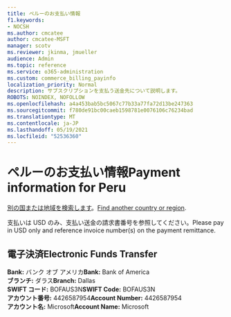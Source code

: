 ```yaml
---
title: ペルーのお支払い情報
f1.keywords:
- NOCSH
ms.author: cmcatee
author: cmcatee-MSFT
manager: scotv
ms.reviewer: jkinma, jmueller
audience: Admin
ms.topic: reference
ms.service: o365-administration
ms.custom: commerce_billing_payinfo
localization_priority: Normal
description: サブスクリプションを支払う送金先について説明します。
ROBOTS: NOINDEX, NOFOLLOW
ms.openlocfilehash: a4a453bab5bc5067c77b33a77fa72d13be247363
ms.sourcegitcommit: f780de91bc00caeb1598781e0076106c76234bad
ms.translationtype: MT
ms.contentlocale: ja-JP
ms.lasthandoff: 05/19/2021
ms.locfileid: "52536360"
---
```

# <a name="payment-information-for-peru"></a><span data-ttu-id="f778c-103">ペルーのお支払い情報</span><span class="sxs-lookup"><span data-stu-id="f778c-103">Payment information for Peru</span></span>

<span data-ttu-id="f778c-104">[別の国または地域を検索します](../billing-and-payments/pay-for-your-subscription.md)。</span><span class="sxs-lookup"><span data-stu-id="f778c-104">[Find another country or region](../billing-and-payments/pay-for-your-subscription.md).</span></span>

<span data-ttu-id="f778c-105">支払いは USD のみ、支払い送金の請求書番号を参照してください。</span><span class="sxs-lookup"><span data-stu-id="f778c-105">Please pay in USD only and reference invoice number(s) on the payment remittance.</span></span>

## <a name="electronic-funds-transfer"></a><span data-ttu-id="f778c-106">電子決済</span><span class="sxs-lookup"><span data-stu-id="f778c-106">Electronic Funds Transfer</span></span>

<span data-ttu-id="f778c-107">**Bank:** バンク オブ アメリカ</span><span class="sxs-lookup"><span data-stu-id="f778c-107">**Bank:** Bank of America</span></span>  
<span data-ttu-id="f778c-108">**ブランチ:** ダラス</span><span class="sxs-lookup"><span data-stu-id="f778c-108">**Branch:** Dallas</span></span>  
<span data-ttu-id="f778c-109">**SWIFT コード:** BOFAUS3N</span><span class="sxs-lookup"><span data-stu-id="f778c-109">**SWIFT Code:** BOFAUS3N</span></span>  
<span data-ttu-id="f778c-110">**アカウント番号:** 4426587954</span><span class="sxs-lookup"><span data-stu-id="f778c-110">**Account Number:** 4426587954</span></span>  
<span data-ttu-id="f778c-111">**アカウント名:** Microsoft</span><span class="sxs-lookup"><span data-stu-id="f778c-111">**Account Name:** Microsoft</span></span>
